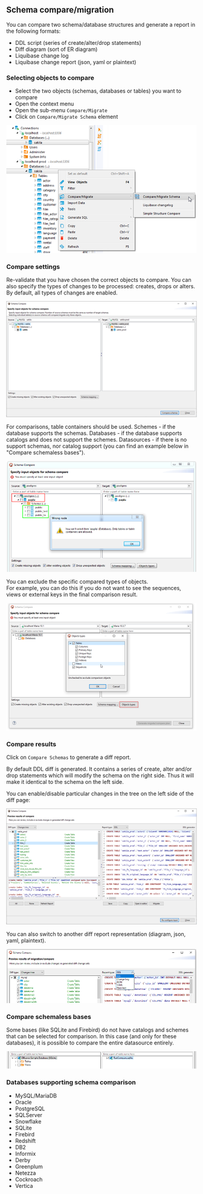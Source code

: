 ## Schema compare/migration

You can compare two schema/database structures and generate a report in the following formats:
- DDL script (series of create/alter/drop statements)
- Diff diagram (sort of ER diagram)
- Liquibase change log
- Liquibase change report (json, yaml or plaintext)

### Selecting objects to compare

- Select the two objects (schemas, databases or tables) you want to compare
- Open the context menu
- Open the sub-menu `Compare/Migrate`
- Click on `Compare/Migrate Schema` element

![](images/ug/tools/schema_compare_navigator.png)

### Compare settings

Re-validate that you have chosen the correct objects to compare.
You can also specify the types of changes to be processed: creates, drops or alters. By default, all types of changes are enabled.

![](images/ug/tools/schema_compare_settings.png)

For comparisons, table containers should be used. 
Schemes - if the database supports the schemas. 
Databases - if the database supports catalogs and does not support the schemes. 
Datasources - if there is no support schemas, nor catalog support (you can find an example below in "Compare schemaless bases").

![](images/ug/tools/schema_compare_container_error.png)

You can exclude the specific compared types of objects.  
For example, you can do this if you do not want to see the sequences, views or external keys in the final comparison result.

![](images/ug/tools/schema_compare_settings_types.png)

### Compare results

Click on `Compare Schemas` to generate a diff report.  

By default DDL diff is generated. It contains a series of create, alter and/or drop statements which will modify the schema on the right side. Thus it will make it identical to the schema on the left side.  

You can enable/disable particular changes in the tree on the left side of the diff page:

![](images/ug/tools/schema_compare_result_ddl.png)

You can also switch to another diff report representation (diagram, json, yaml, plaintext).

![](images/ug/tools/schema_compare_report_type.png)

### Compare schemaless bases

Some bases (like SQLite and Firebird) do not have catalogs and schemes that can be selected for comparison. In this case (and only for these databases), it is possible to compare the entire datasource entirely.

![](images/ug/tools/schema_compare_schemaless.png)

### Databases supporting schema comparison
* MySQL/MariaDB
* Oracle
* PostgreSQL
* SQLServer
* Snowflake
* SQLite
* Firebird
* Redshift
* DB2
* Informix
* Derby
* Greenplum
* Netezza
* Cockroach
* Vertica
